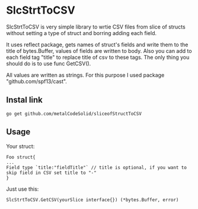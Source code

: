 # SlcStrtToCSV
SlcStrtToCSV is very simple library to wrtie CSV files from slice of structs without setting a type of struct and borring adding each field. 

It uses reflect package, gets names of struct's fields and write them to the title of bytes.Buffer, values of fields are written to body. Also you can add to each field tag "title" to replace title of csv to these tags. The only thing you should do is to use func GetCSV().

All values are written as strings. For this purpose I used package "github.com/spf13/cast".

## Instal link

```
go get github.com/metalCodeSolid/sliceofStructToCSV
```

## Usage

Your struct:
```
Foo struct{
...
Field type `title:"fieldTitle"` // title is optional, if you want to skip field in CSV set title to "-"
}
```
Just use this:
```
SlcStrtToCSV.GetCSV(yourSlice interface{}) (*bytes.Buffer, error)
```
